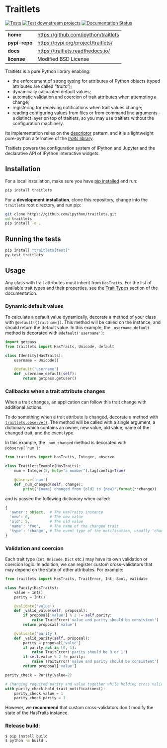 # Traitlets

[![Tests](https://github.com/ipython/traitlets/actions/workflows/tests.yml/badge.svg)](https://github.com/ipython/traitlets/actions/workflows/tests.yml)
[![Test downstream projects](https://github.com/ipython/traitlets/actions/workflows/downstream.yml/badge.svg)](https://github.com/ipython/traitlets/actions/workflows/downstream.yml)
[![Documentation Status](https://readthedocs.org/projects/traitlets/badge/?version=latest)](https://traitlets.readthedocs.io/en/latest/?badge=latest)

|               |                                        |
|---------------|----------------------------------------|
| **home**      |   https://github.com/ipython/traitlets |
| **pypi-repo** |   https://pypi.org/project/traitlets/  |
| **docs**      |   https://traitlets.readthedocs.io/    |
| **license**   |   Modified BSD License                 |

Traitlets is a pure Python library enabling:

- the enforcement of strong typing for attributes of Python objects
 (typed attributes are called *"traits"*);
- dynamically calculated default values;
- automatic validation and coercion of trait attributes when attempting a
  change;
- registering for receiving notifications when trait values change;
- reading configuring values from files or from command line
  arguments - a distinct layer on top of traitlets, so you may use
  traitlets without the configuration machinery.

Its implementation relies on the [descriptor](https://docs.python.org/howto/descriptor.html)
pattern, and it is a lightweight pure-python alternative of the
[*traits* library](http://code.enthought.com/pages/traits.html).

Traitlets powers the configuration system of IPython and Jupyter
and the declarative API of IPython interactive widgets.

## Installation

For a local installation, make sure you have
[pip installed](https://pip.pypa.io/en/stable/installing/) and run:

```bash
pip install traitlets
```

For a **development installation**, clone this repository, change into the
`traitlets` root directory, and run pip:

```bash
git clone https://github.com/ipython/traitlets.git
cd traitlets
pip install -e .
```

## Running the tests

```bash
pip install "traitlets[test]"
py.test traitlets
```

## Usage

Any class with trait attributes must inherit from `HasTraits`.
For the list of available trait types and their properties, see the
[Trait Types](https://traitlets.readthedocs.io/en/latest/trait_types.html)
section of the documentation.

### Dynamic default values

To calculate a default value dynamically, decorate a method of your class with
`@default({traitname})`. This method will be called on the instance, and
should return the default value. In this example, the `_username_default`
method is decorated with `@default('username')`:

```Python
import getpass
from traitlets import HasTraits, Unicode, default

class Identity(HasTraits):
    username = Unicode()

    @default('username')
    def _username_default(self):
        return getpass.getuser()
```

### Callbacks when a trait attribute changes

When a trait changes, an application can follow this trait change with
additional actions.

To do something when a trait attribute is changed, decorate a method with
[`traitlets.observe()`](https://traitlets.readthedocs.io/en/latest/api.html?highlight=observe#traitlets.observe).
The method will be called with a single argument, a dictionary which contains
an owner, new value, old value, name of the changed trait, and the event type.

In this example, the `_num_changed` method is decorated with ``@observe(`num`)``:

```Python
from traitlets import HasTraits, Integer, observe

class TraitletsExample(HasTraits):
    num = Integer(5, help="a number").tag(config=True)

    @observe('num')
    def _num_changed(self, change):
        print("{name} changed from {old} to {new}".format(**change))
```

and is passed the following dictionary when called:

```Python
{
  'owner': object,  # The HasTraits instance
  'new': 6,         # The new value
  'old': 5,         # The old value
  'name': "foo",    # The name of the changed trait
  'type': 'change', # The event type of the notification, usually 'change'
}
```

### Validation and coercion

Each trait type (`Int`, `Unicode`, `Dict` etc.) may have its own validation or
coercion logic. In addition, we can register custom cross-validators
that may depend on the state of other attributes. For example:

```Python
from traitlets import HasTraits, TraitError, Int, Bool, validate

class Parity(HasTraits):
    value = Int()
    parity = Int()

    @validate('value')
    def _valid_value(self, proposal):
        if proposal['value'] % 2 != self.parity:
            raise TraitError('value and parity should be consistent')
        return proposal['value']

    @validate('parity')
    def _valid_parity(self, proposal):
        parity = proposal['value']
        if parity not in [0, 1]:
            raise TraitError('parity should be 0 or 1')
        if self.value % 2 != parity:
            raise TraitError('value and parity should be consistent')
        return proposal['value']

parity_check = Parity(value=2)

# Changing required parity and value together while holding cross validation
with parity_check.hold_trait_notifications():
    parity_check.value = 1
    parity_check.parity = 1
```

However, we **recommend** that custom cross-validators don't modify the state
of the HasTraits instance.

### Release build:

```bash
$ pip install build
$ python -m build .
```

